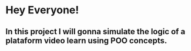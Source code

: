 # Hey Everyone! 
In this project I will gonna simulate the logic of a plataform video learn using POO concepts.
--
